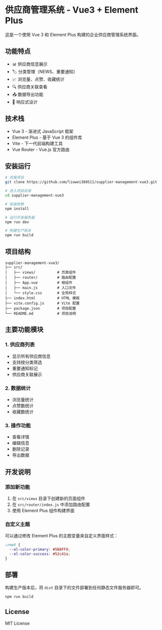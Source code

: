 # 供应商管理系统 - Vue3 + Element Plus

这是一个使用 Vue 3 和 Element Plus 构建的企业供应商管理系统界面。

## 功能特点

- 📊 供应商信息展示
- 🏷️ 分类管理（NEWS、重要通知）
- 📈 浏览量、点赞、收藏统计
- 🔍 供应商关联查看
- 📤 数据导出功能
- 📱 响应式设计

## 技术栈

- Vue 3 - 渐进式 JavaScript 框架
- Element Plus - 基于 Vue 3 的组件库
- Vite - 下一代前端构建工具
- Vue Router - Vue.js 官方路由

## 安装运行

```bash
# 克隆项目
git clone https://github.com/liuwei389511/supplier-management-vue3.git

# 进入项目目录
cd supplier-management-vue3

# 安装依赖
npm install

# 运行开发服务器
npm run dev

# 构建生产版本
npm run build
```

## 项目结构

```
supplier-management-vue3/
├── src/
│   ├── views/          # 页面组件
│   ├── router/         # 路由配置
│   ├── App.vue         # 根组件
│   ├── main.js         # 入口文件
│   └── style.css       # 全局样式
├── index.html          # HTML 模板
├── vite.config.js      # Vite 配置
├── package.json        # 项目配置
└── README.md           # 项目说明
```

## 主要功能模块

### 1. 供应商列表
- 显示所有供应商信息
- 支持按分类筛选
- 重要通知标记
- 供应商关联展示

### 2. 数据统计
- 浏览量统计
- 点赞数统计
- 收藏数统计

### 3. 操作功能
- 查看详情
- 编辑信息
- 删除记录
- 导出数据

## 开发说明

### 添加新功能

1. 在 `src/views` 目录下创建新的页面组件
2. 在 `src/router/index.js` 中添加路由配置
3. 使用 Element Plus 组件构建界面

### 自定义主题

可以通过修改 Element Plus 的主题变量来自定义界面样式：

```css
:root {
  --el-color-primary: #5B8FF9;
  --el-color-success: #52c41a;
}
```

## 部署

构建生产版本后，将 `dist` 目录下的文件部署到任何静态文件服务器即可。

```bash
npm run build
```

## License

MIT License